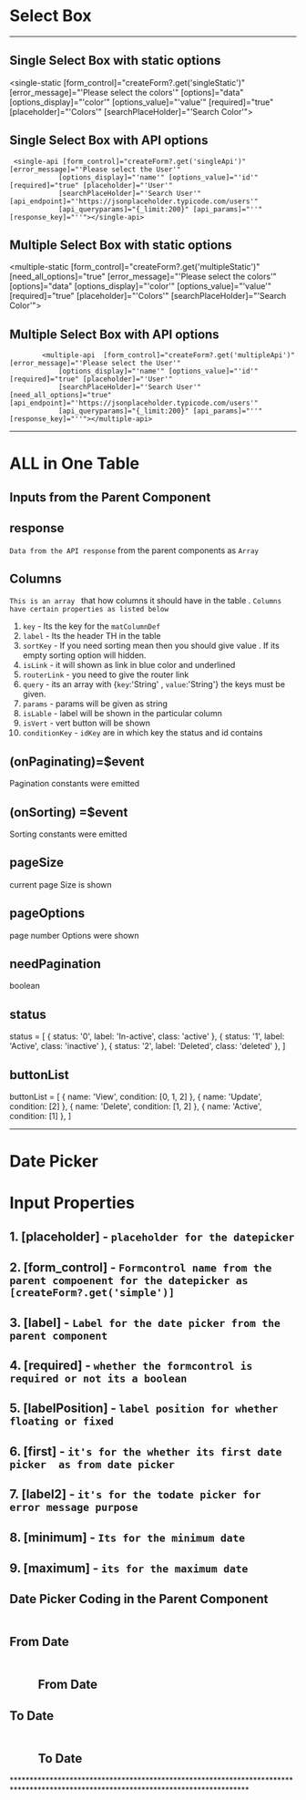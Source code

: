 # Select Box
**********************************************************************************************
## Single Select Box with static options

<single-static [form_control]="createForm?.get('singleStatic')" [error_message]="'Please select the colors'"
[options]="data" [options_display]="'color'" [options_value]="'value'" [required]="true"
[placeholder]="'Colors'" [searchPlaceHolder]="'Search Color'"></single-static>

## Single Select Box with API options

     <single-api [form_control]="createForm?.get('singleApi')" [error_message]="'Please select the User'"
                [options_display]="'name'" [options_value]="'id'" [required]="true" [placeholder]="'User'"
                [searchPlaceHolder]="'Search User'" [api_endpoint]="'https://jsonplaceholder.typicode.com/users'"
                [api_queryparams]="{_limit:200}" [api_params]="''" [response_key]="''"></single-api>

## Multiple Select Box with static options

<multiple-static [form_control]="createForm?.get('multipleStatic')" [need_all_options]="true"
[error_message]="'Please select the colors'" [options]="data" [options_display]="'color'"
[options_value]="'value'" [required]="true" [placeholder]="'Colors'"
[searchPlaceHolder]="'Search Color'"></multiple-static>

## Multiple Select Box with API options

            <multiple-api  [form_control]="createForm?.get('multipleApi')" [error_message]="'Please select the User'"
                [options_display]="'name'" [options_value]="'id'" [required]="true" [placeholder]="'User'"
                [searchPlaceHolder]="'Search User'" [need_all_options]="true" [api_endpoint]="'https://jsonplaceholder.typicode.com/users'"
                [api_queryparams]="{_limit:200}" [api_params]="''" [response_key]="''"></multiple-api>
*****************************************************************************************************************************************
# ALL in One Table

## Inputs from the Parent Component

## response

`Data from the API response` from the parent components as `Array`

## Columns

`This is an array ` that how columns it should have in the table . `Columns have certain properties as listed below`

1. `key` - Its the key for the `matColumnDef`
2. `label` - Its the header TH in the table
3. `sortKey` - If you need sorting mean then you should give value . If its empty sorting option will hidden.
4. `isLink` - it will shown as link in blue color and underlined
5. `routerLink` - you need to give the router link
6. `query` - its an array with {`key`:'String' , `value`:'String'} the keys must be given.
7. `params` - params will be given as string
8. `isLable` - label will be shown in the particular column
9. `isVert` - vert button will be shown
10. `conditionKey` - `idKey` are in which key the status and id contains

## (onPaginating)=$event

Pagination constants were emitted

## (onSorting) =$event

Sorting constants were emitted

## pageSize

current page Size is shown

## pageOptions

page number Options were shown

## needPagination

boolean

## status

status = [
{ status: '0', label: 'In-active', class: 'active' },
{ status: '1', label: 'Active', class: 'inactive' },
{ status: '2', label: 'Deleted', class: 'deleted' },
]

## buttonList

buttonList = [
{ name: 'View', condition: [0, 1, 2] },
{ name: 'Update', condition: [2] },
{ name: 'Delete', condition: [1, 2] },
{ name: 'Active', condition: [1] },
]
***************************************************************************************************************************
# Date Picker

# Input Properties

## 1. [placeholder] - `placeholder for the datepicker`

## 2. [form_control] - `Formcontrol name from the parent compoenent for the datepicker as [createForm?.get('simple')]`

## 3. [label] - `Label for the date picker from the parent component`

## 4. [required] - `whether the formcontrol is required or not its a boolean`

## 5. [labelPosition] - `label position for whether floating or fixed`

## 6. [first] - `it's for the whether its first date picker  as from date picker`

## 7. [label2] - `it's for the todate picker for error message purpose`

## 8. [minimum] - `Its for the minimum date`

## 9. [maximum] - `its for the maximum date`

## Date Picker Coding in the Parent Component

<div class="" style="margin-left: 50px;margin-top: 50px;">
    <date-picker-stable placeholder="DD-MM-YYYY" [typeable]="true" [form_control]="createForm?.get('simple')"
        [required]="true"  label="From Date" labelPosition="float"></date-picker-stable>
</div>

## From Date

<div class="" style="margin-left: 50px;margin-top: 50px;">
    <h2>From Date </h2>
    <date-picker-stable [typeable]="true" [form_control]="createForm?.get('fromDate')" [first]="true" [required]="true" label="From Date"
        label2="To date" labelPosition="float"></date-picker-stable>
</div>

## To Date

<div class="" style="margin-left: 50px;margin-top: 50px;">
    <h2>To Date</h2>
    <date-picker-stable [typeable]="true" [first]="false" [form_control]="createForm?.get('toDate')" [required]="true" label="To Date"
        label2="From Date" labelPosition="float"></date-picker-stable>
</div>
***********************************************************************************************************************************